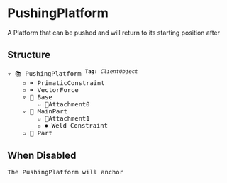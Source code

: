 # PushingPlatform

A Platform that can be pushed and will return to its starting position after

## Structure
<pre>
▿ 📚 PushingPlatform <sup><b>Tag:</b> <i>ClientObject</i></sup>
    ▫️ ➡️ PrimaticConstraint
    ▫️ ➡️ VectorForce
    ▿ 🔲 Base 
        ▫️ 🔹Attachment0
    ▿ 🔲 MainPart 
        ▫️ 🔹Attachment1
        ▫️ ⏺ Weld Constraint
    ▫️ 🔲 Part 
</pre>

## When Disabled
<pre>
The PushingPlatform will anchor
</pre>
